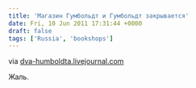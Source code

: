 ```yaml
---
title: 'Магазин Гумбольдт и Гумбольдт закрывается'
date: Fri, 10 Jun 2011 17:31:44 +0000
draft: false
tags: ['Russia', 'bookshops']
---
```


via [dva-humboldta.livejournal.com](http://dva-humboldta.livejournal.com/46268.html)

Жаль.